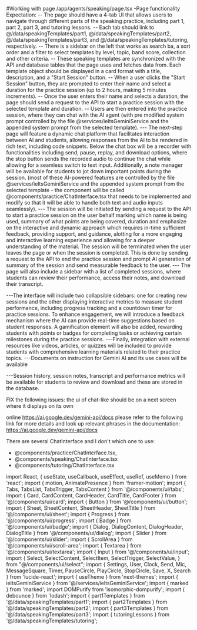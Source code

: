 #Working with page /app/agents/speaking/page.tsx
-Page functionality Expectation:
 -- The page should have a 4-tab UI that allows users to navigate through different parts of the speaking practice, including part 1, part 2, part 3, and tutoring lessons.
 -- Each tab should link to @/data/speakingTemplates/part1, @/data/speakingTemplates/part2, @/data/speakingTemplates/part3, and @/data/speakingTemplates/tutoring, respectively.
 -- There is a sidebar on the left that works as search ba, a sort order and a filter to select templates by level, topic, band score, collection and other criteria.
 -- These speaking templates are synchronized with the API and database tables that the page uses and fetches data from. Each template object  should be displayed in a card format with a title, description, and a "Start Session" button.
 -- When a user clicks the "Start Session" button, they are prompted to enter their name and select a duration for the practice session (up to 2 hours, making 5 minutes increments).
 -- Once the user enters their name and selects a duration, the page should send a request to the API to start a practice session with the selected template and duration.
 -- Users are then entered into the practice session, where they can chat with the AI agent (with pre modified system prompt controlled by the file @services/ieltsGeminiService and the appended system prompt from the selected template).
--- The next-step page will feature a dynamic chat platform that facilitates interaction between AI and students, allowing responses from the AI to be rendered in rich text, including code snippets. Below the chat box will be a recorder with functionalities including send, pause, replay, and download options, where the stop button sends the recorded audio to continue the chat while allowing for a seamless switch to text input. Additionally, a note manager will be available for students to jot down important points during the session. (most of these AI-powered features are controlled by the file @services/ieltsGeminiService and the appended system prompt from the selected template - the component will be called @components/practice/ChatInterface.tsx that needs to be implemented and modify so that it will be able to handle both text and audio inputs seamlessly).
--- The session will be initiated by sending a request to the API to start a practice session on the user behalf marking which name is being used, summary of what points are being covered, duration and emphasize on the interactive and dynamic approach which requires in-time sufficient feedback, providing support, and guidance, alotting for a more engaging and interactive learning experience and allowing for a deeper understanding of the material. The session will be terminated when the user leaves the page or when the session is completed. This is done by sending a request to the API to end the practice session and prompt AI generation of summary of the session and send measurable feedback to the user.
--- The page will also include a sidebar with a list of completed sessions, where students can review their performance, access their notes, and download their transcript.

---The interface will include two collapsible sidebars: one for creating new sessions and the other displaying interactive metrics to measure student performance, including progress tracking and a countdown timer for practice sessions. To enhance engagement, we will introduce a feedback mechanism where the AI can provide real-time suggestions based on student responses. A gamification element will also be added, rewarding students with points or badges for completing tasks or achieving certain milestones during the practice sessions. 
---Finally, integration with external resources like videos, articles, or quizzes will be included to provide students with comprehensive learning materials related to their practice topics.
---Documents on instruction for Gemini AI and its use cases will be available 

---Session history, session notes, transcript and performance metrics will be available for students to review and download and these are stored in the database.

FIX the following issues: the ui of chat-like should be on a next screen where it displays on its own

online https://ai.google.dev/gemini-api/docs please refer to the following link for more details and look up relevant phrases in the documentation: https://ai.google.dev/gemini-api/docs

There are several ChatInterface and I don't which one to use: 
- @components/practice/ChatInterface.tsx, 
- @components/speaking/ChatInterface.tsx
- @components/tutoring/ChatInterface.tsx

import React, { useState, useCallback, useEffect, useRef, useMemo } from 'react';
import { motion, AnimatePresence } from 'framer-motion';
import { Tabs, TabsList, TabsTrigger, TabsContent } from '@/components/ui/tabs';
import { Card, CardContent, CardHeader, CardTitle, CardFooter } from '@/components/ui/card';
import { Button } from '@/components/ui/button';
import { Sheet, SheetContent, SheetHeader, SheetTitle } from '@/components/ui/sheet';
import { Progress } from '@/components/ui/progress';
import { Badge } from '@/components/ui/badge';
import { Dialog, DialogContent, DialogHeader, DialogTitle } from '@/components/ui/dialog';
import { Slider } from '@/components/ui/slider';
import { ScrollArea } from '@/components/ui/scroll-area';
import { Textarea } from '@/components/ui/textarea';
import { Input } from '@/components/ui/input';
import { 
  Select,
  SelectContent,
  SelectItem,
  SelectTrigger,
  SelectValue,
} from "@/components/ui/select";
import { 
  Settings, User, Clock, Send, Mic, MessageSquare, Timer, 
  PauseCircle, PlayCircle, StopCircle, Save, X, Search 
} from 'lucide-react';
import { useTheme } from 'next-themes';
import { ieltsGeminiService } from '@/services/ieltsGeminiService';
import { marked } from 'marked';
import DOMPurify from 'isomorphic-dompurify';
import { debounce } from 'lodash';
import { part1Templates } from '@/data/speakingTemplates/part1';
import { part2Templates } from '@/data/speakingTemplates/part2';
import { part3Templates } from '@/data/speakingTemplates/part3';
import { tutoringLessons } from '@/data/speakingTemplates/tutoring';

